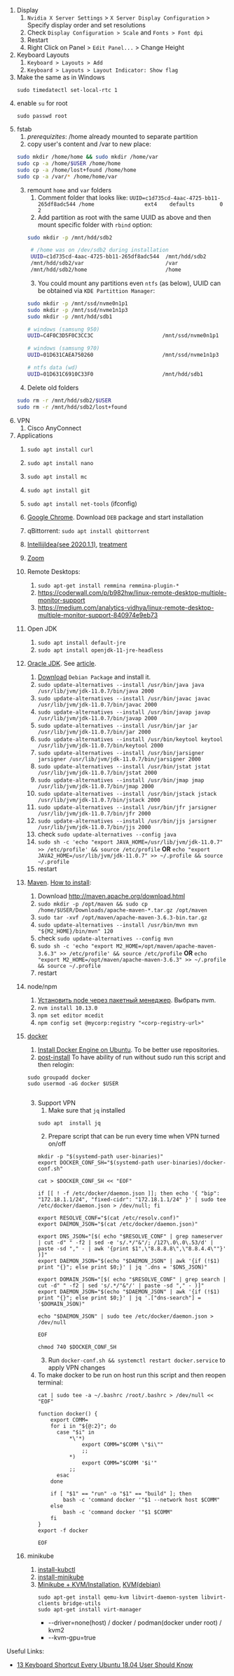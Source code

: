 1. Display
   1. `Nvidia X Server Settings` > `X Server Display Configuration` > Specify display order and set resolutions
   1. Check `Display Configuration > Scale` and `Fonts > Font dpi`
   1. Restart
   1. Right Click on Panel > `Edit Panel...` > Change Height
1. Keyboard Layouts
   1. `Keyboard > Layouts > Add`
   2. `Keyboard > Layouts > Layout Indicator: Show flag`
1. Make the same as in Windows 
   ```
   sudo timedatectl set-local-rtc 1
   ```
1. enable `su` for root
   ```
   sudo passwd root
   ```
1. fstab
   1. *prerequizites*: /home already mounted to separate partition
   2. copy user's content and /var to new place:
   ```bash
   sudo mkdir /home/home && sudo mkdir /home/var
   sudo cp -a /home/$USER /home/home
   sudo cp -a /home/lost+found /home/home
   sudo cp -a /var/* /home/home/var
   ```
   3. remount `home` and `var` folders
      1. Comment folder that looks like: `UUID=c1d735cd-4aac-4725-bb11-265df8adc544 /home                ext4    defaults        0       2`
      2. Add partition as root with the same UUID as above and then mount specific folder with `rbind` option:
      ```bash
      sudo mkdir -p /mnt/hdd/sdb2
      ```
      ```bash
       # /home was on /dev/sdb2 during installation
       UUID=c1d735cd-4aac-4725-bb11-265df8adc544  /mnt/hdd/sdb2        ext4    defaults        0       2
       /mnt/hdd/sdb2/var                          /var                 none    rbind           0       0
       /mnt/hdd/sdb2/home                         /home                none    rbind           0       0
      ```
      3. You could mount any partitions even `ntfs` (as below), UUID can be obtained via `KDE Partittion Manager`:
      ```bash
      sudo mkdir -p /mnt/ssd/nvme0n1p1
      sudo mkdir -p /mnt/ssd/nvme1n1p3
      sudo mkdir -p /mnt/hdd/sdb1
      ```
      ```bash
      # windows (samsung 950)
      UUID=C4F0C3D5F0C3CC3C                      /mnt/ssd/nvme0n1p1   ntfs    ro              0       2

      # windows (samsung 970)
      UUID=01D631CAEA750260                      /mnt/ssd/nvme1n1p3   ntfs    ro              0       2

      # ntfs data (wd)
      UUID=01D631C6910C33F0                      /mnt/hdd/sdb1        ntfs    defaults        0       2
      ```
   4. Delete old folders 
   ```bash
   sudo rm -r /mnt/hdd/sdb2/$USER
   sudo rm -r /mnt/hdd/sdb2/lost+found
   ```
1. VPN 
   1. Cisco AnyConnect 
1. Applications   
   1. `sudo apt install curl`
   1. `sudo apt install nano`
   1. `sudo apt install mc`
   1. `sudo apt install git`
   1. `sudo apt install net-tools` (ifconfig)
   1. [Google Chrome](https://www.google.com/intl/ru_ru/chrome/). Download `DEB` package and start installation
   1. qBittorrent: `sudo apt install qbittorrent`
   1. [IntellijIdea(see 2020.1.1)](https://www.jetbrains.com/ru-ru/idea/download/#section=linux), [treatment](https://rutracker.org/forum/viewtopic.php?t=5883972)
   1. [Zoom](https://zoom.us/download)
   1. Remote Desktops:
      1. `sudo apt-get install remmina remmina-plugin-*`
      1. https://coderwall.com/p/b982hw/linux-remote-desktop-multiple-monitor-support
      1. https://medium.com/analytics-vidhya/linux-remote-desktop-multiple-monitor-support-840974e9eb73
   1. Open JDK
      1. `sudo apt install default-jre`
      1. `sudo apt install openjdk-11-jre-headless`
   1. [Oracle JDK](https://www.oracle.com/java). See [article](https://www.digitalocean.com/community/tutorials/how-to-install-java-with-apt-on-ubuntu-20-04-ru).
      1. [Download](https://www.oracle.com/java/technologies/javase-downloads.html) `Debian Package` and install it.
      2. `sudo update-alternatives --install /usr/bin/java java /usr/lib/jvm/jdk-11.0.7/bin/java 2000`
      3. `sudo update-alternatives --install /usr/bin/javac javac /usr/lib/jvm/jdk-11.0.7/bin/javac 2000`
      4. `sudo update-alternatives --install /usr/bin/javap javap /usr/lib/jvm/jdk-11.0.7/bin/javap 2000`
      5. `sudo update-alternatives --install /usr/bin/jar jar /usr/lib/jvm/jdk-11.0.7/bin/jar 2000`
      6. `sudo update-alternatives --install /usr/bin/keytool keytool /usr/lib/jvm/jdk-11.0.7/bin/keytool 2000`
      7. `sudo update-alternatives --install /usr/bin/jarsigner jarsigner /usr/lib/jvm/jdk-11.0.7/bin/jarsigner 2000`      
      8. `sudo update-alternatives --install /usr/bin/jstat jstat /usr/lib/jvm/jdk-11.0.7/bin/jstat 2000`
      9. `sudo update-alternatives --install /usr/bin/jmap jmap /usr/lib/jvm/jdk-11.0.7/bin/jmap 2000`
      10. `sudo update-alternatives --install /usr/bin/jstack jstack /usr/lib/jvm/jdk-11.0.7/bin/jstack 2000`
      11. `sudo update-alternatives --install /usr/bin/jfr jarsigner /usr/lib/jvm/jdk-11.0.7/bin/jfr 2000`      
      12. `sudo update-alternatives --install /usr/bin/jjs jarsigner /usr/lib/jvm/jdk-11.0.7/bin/jjs 2000`      
      13. check `sudo update-alternatives --config java`      
      14. ```sudo sh -c 'echo "export JAVA_HOME=/usr/lib/jvm/jdk-11.0.7" >> /etc/profile' && source /etc/profile``` 
          **OR**
          ```echo "export JAVA2_HOME=/usr/lib/jvm/jdk-11.0.7" >> ~/.profile && source ~/.profile```
      16. restart    
      
   1. [Maven](http://maven.apache.org). [How to install](https://www.apache-maven.ru/install.html): 
      1. Download http://maven.apache.org/download.html
      2. `sudo mkdir -p /opt/maven && sudo cp /home/$USER/Downloads/apache-maven-*.tar.gz /opt/maven`
      3. `sudo tar -xvf /opt/maven/apache-maven-3.6.3-bin.tar.gz`
      4. `sudo update-alternatives --install /usr/bin/mvn mvn "${M2_HOME}/bin/mvn" 120`
      5. check `sudo update-alternatives --config mvn`
      6. `sudo sh -c 'echo "export M2_HOME=/opt/maven/apache-maven-3.6.3" >> /etc/profile' && source /etc/profile`
         **OR**
         `echo "export M2_HOME=/opt/maven/apache-maven-3.6.3" >> ~/.profile && source ~/.profile`
      7. restart
   1. node/npm
      1. [Установить node через пакетный менеджер](https://nodejs.org/ru/download/package-manager/). Выбрать nvm.
      2. `nvm install 10.13.0`
      3. `npm set editor mcedit`
      3. `npm config set @mycorp:registry "<corp-registry-url>"`
   1. [docker](https://docker.com)
      1. [Install Docker Engine on Ubuntu](https://docs.docker.com/engine/install/ubuntu/). To be better use repositories.
      2. [post-install](https://docs.docker.com/engine/install/linux-postinstall/#manage-docker-as-a-non-root-user)
      To have ability of run without sudo run this script and then relogin:
      ```
      sudo groupadd docker
      sudo usermod -aG docker $USER
    
      ```
      3. Support VPN
         1. Make sure that `jq` installed
         ```
         sudo apt  install jq
         ```
         2. Prepare script that can be run every time when VPN turned on/off
         ```
         mkdir -p "$(systemd-path user-binaries)"
         export DOCKER_CONF_SH="$(systemd-path user-binaries)/docker-conf.sh"

         cat > $DOCKER_CONF_SH << "EOF"

         if [[ ! -f /etc/docker/daemon.json ]]; then echo '{ "bip": "172.18.1.1/24", "fixed-cidr": "172.18.1.1/24" }' | sudo tee /etc/docker/daemon.json > /dev/null; fi

         export RESOLVE_CONF="$(cat /etc/resolv.conf)"
         export DAEMON_JSON="$(cat /etc/docker/daemon.json)" 

         export DNS_JSON="[$( echo "$RESOLVE_CONF" | grep nameserver | cut -d" " -f2 | sed -e 's/.*/"&"/; /127\.0\.0\.53/d' | paste -sd "," - | awk '{print $1",\"8.8.8.8\",\"8.8.4.4\""}' )]" 
         export DAEMON_JSON="$(echo "$DAEMON_JSON" | awk '{if (!$1) print "{}"; else print $0;}' | jq '.dns = '$DNS_JSON)"

         export DOMAIN_JSON="[$( echo "$RESOLVE_CONF" | grep search | cut -d" " -f2 | sed 's/.*/"&"/' | paste -sd "," - )]" 
         export DAEMON_JSON="$(echo "$DAEMON_JSON" | awk '{if (!$1) print "{}"; else print $0;}' | jq '.["dns-search"] = '$DOMAIN_JSON)"

         echo "$DAEMON_JSON" | sudo tee /etc/docker/daemon.json > /dev/null

         EOF

         chmod 740 $DOCKER_CONF_SH
         ```
         3. Run `docker-conf.sh && systemctl restart docker.service` to apply VPN changes
      4. To make docker to be run on host run this script and then reopen terminal:    
         ```
         cat | sudo tee -a ~/.bashrc /root/.bashrc > /dev/null << "EOF"

         function docker() {
             export COMM=
             for i in "${@:2}"; do
               case "$i" in
                   *\'*)
                       export COMM="$COMM \"$i\""
                       ;;
                   *) 
                       export COMM="$COMM '$i'"
                   ;;              
               esac
             done
    
             if [ "$1" == "run" -o "$1" == "build" ]; then
                 bash -c 'command docker '"$1 --network host $COMM"
             else
                 bash -c 'command docker '"$1 $COMM"
             fi
         }
         export -f docker
         
         EOF         
         ```
   1. minikube
      1. [install-kubctl](https://kubernetes.io/docs/tasks/tools/install-kubectl/)
      1. [install-minikube](https://kubernetes.io/docs/tasks/tools/install-minikube/)
      1. [Minikube + KVM/Installation](https://minikube.sigs.k8s.io/docs/drivers/kvm2/), [KVM(debian)](https://wiki.debian.org/KVM#Installation)
         ```
         sudo apt-get install qemu-kvm libvirt-daemon-system libvirt-clients bridge-utils
         sudo apt-get install virt-manager
         ```
         * --driver=none(host) / docker / podman(docker under root) / kvm2    
         *  --kvm-gpu=true
      
   
Useful Links:
* [13 Keyboard Shortcut Every Ubuntu 18.04 User Should Know](https://itsfoss.com/ubuntu-shortcuts/)
